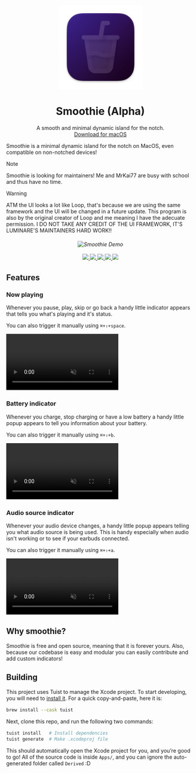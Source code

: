 <div align="center">
  <img width="225" height="225" src="https://github.com/FormalSnake/Smoothie/blob/main/App/Resources/Assets.xcassets/AppIcon.appiconset/Smoothie-1024.png" alt="Logo">
  <h1><b>Smoothie (Alpha)</b></h1>
  <p>A smooth and minimal dynamic island for the notch.<br>
  <a href="https://github.com/FormalSnake/Smoothie/releases/latest">Download for macOS</a><br>
</div>

Smoothie is a minimal dynamic island for the notch on MacOS, even compatible on non-notched devices!

> [!NOTE]
>
> Smoothie is looking for maintainers! Me and MrKai77 are busy with school and thus have no time.
>

> [!WARNING]
>
> ATM the UI looks a lot like Loop, that's because we are using the same framework and the UI will be changed in a future update. This program is also by the original creator of Loop and me meaning I have the adecuate permission.
> I DO NOT TAKE ANY CREDIT OF THE UI FRAMEWORK, IT'S LUMINARE'S MAINTAINERS HARD WORK!!
>

<h6 align="center">
  <img src="https://github.com/user-attachments/assets/6685164d-43c8-47df-9c2d-2a6c5a79ff0a" alt="Smoothie Demo">
  <br /><br />
  <a href="https://discord.gg/nwRrjPSaTM">
    <img src="https://img.shields.io/badge/Discord-join%20us-7289DA?logo=discord&logoColor=white&style=for-the-badge&labelColor=23272A" />
  </a>
  <a href="https://github.com/FormalSnake/Smoothie/blob/main/LICENSE">
    <img src="https://img.shields.io/github/license/FormalSnake/Smoothie?label=License&color=5865F2&style=for-the-badge&labelColor=23272A" />
  </a>
  <a href="https://github.com/FormalSnake/Smoothie/stargazers">
    <img src="https://img.shields.io/github/stars/FormalSnake/Smoothie?label=Stars&color=57F287&style=for-the-badge&labelColor=23272A" />
  </a>
  <a href="https://github.com/FormalSnake/Smoothie/network/members">
    <img src="https://img.shields.io/github/forks/FormalSnake/Smoothie?label=Forks&color=ED4245&style=for-the-badge&labelColor=23272A" />
  </a>
  <a href="https://github.com/FormalSnake/Smoothie/issues">
    <img src="https://img.shields.io/github/issues/FormalSnake/Smoothie?label=Issues&color=FEE75C&style=for-the-badge&labelColor=23272A" />
  </a>
  <br />
</h6>

## Features

### Now playing

Whenever you pause, play, skip or go back a handy little indicator appears that tells you what's playing and it's status.

You can also trigger it manually using `⌘+⇧+space`.

<div><video controls src="https://github.com/user-attachments/assets/a3fc1022-1dd7-4ef3-b218-a838274733da" muted="false"></video></div>

### Battery indicator

Whenever you charge, stop charging or have a low battery a handy little popup appears to tell you information about your battery.

You can also trigger it manually using `⌘+⇧+b`.

<div><video controls src="https://github.com/user-attachments/assets/85530e52-5313-4cfd-97d8-dcef0d149dc0" muted="false"></video></div>

### Audio source indicator

Whenever your audio device changes, a handy little popup appears telling you what audio source is being used. This is handy especially when audio isn't working or to see if your earbuds connected.

You can also trigger it manually using `⌘+⇧+a`.

<div><video controls src="https://github.com/user-attachments/assets/7c5a1fc3-52fe-43f7-a438-380a327124b3" muted="false"></video></div>

## Why smoothie?
Smoothie is free and open source, meaning that it is forever yours.
Also, because our codebase is easy and modular you can easily contribute and add custom indicators!

## Building

This project uses Tuist to manage the Xcode project. To start developing, you will need to [install it](https://docs.tuist.io/guide/introduction/installation.html). For a quick copy-and-paste, here it is: 
```sh
brew install --cask tuist
```

Next, clone this repo, and run the following two commands:
```sh
tuist install	# Install dependencies
tuist generate	# Make .xcodeproj file
```

This should automatically open the Xcode project for you, and you’re good to go! All of the source code is inside `Apps/`, and you can ignore the auto-generated folder called `Derived` :D
